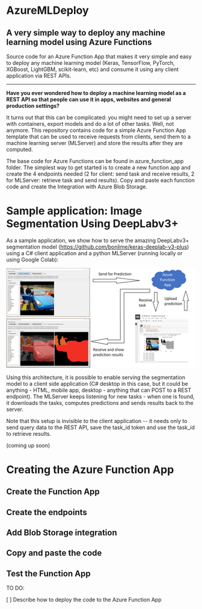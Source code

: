 # AzureMLDeploy

A very simple way to deploy any machine learning model using Azure Functions
---

Source code for an Azure Function App that makes it very simple and easy to deploy any machine learning model (Keras, TensorFlow, PyTorch, XGBoost, LightGBM, scikit-learn, etc) and consume it using any client application via REST APIs.

---

**Have you ever wondered how to deploy a machine learning model as a REST API so that people can use it in apps, websites and general production settings?**

It turns out that this can be complicated: you might need to set up a server with containers, export models and do a lot of other tasks. Well, not anymore. This repository contains code for a simple Azure Function App template that can be used to receive requests from clients, send them to a machine learning server (MLServer) and store the results after they are computed.

The base code for Azure Functions can be found in azure_function_app folder. The simplest way to get started is to create a new function app and create the 4 endpoints needed (2 for client: send task and receive results, 2 for MLServer: retrieve task and send results). Copy and paste each function code and create the Integration with Azure Blob Storage.

# Sample application: Image Segmentation Using DeepLabv3+

As a sample application, we show how to serve the amazing DeepLabv3+ segmentation model (https://github.com/bonlime/keras-deeplab-v3-plus) using a C# client application and a python MLServer (running locally or using Google Colab):

![alt text](architecture.png "Client-Server-MLServer Architecture")

Using this architecture, it is possible to enable serving the segmentation model to a client side application (C# desktop in this case, but it could be anything - HTML, mobile app, desktop - anything that can POST to a REST endpoint). The MLServer keeps listening for new tasks - when one is found, it downloads the tasks, computes predictions and sends results back to the server.

Note that this setup is invisible to the client application -- it needs only to send query data to the REST API, save the task_id token and use the task_id to retrieve results.

(coming up soon)

# Creating the Azure Function App

## Create the Function App

## Create the endpoints

## Add Blob Storage integration

## Copy and paste the code

## Test the Function App

TO DO:

[ ] Describe how to deploy the code to the Azure Function App
